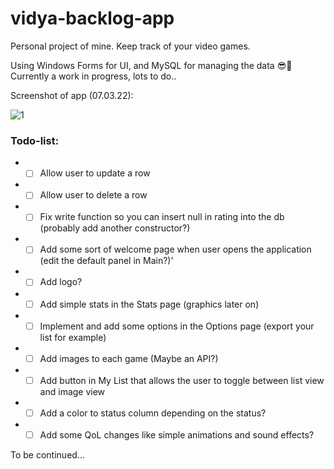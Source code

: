 # vidya-backlog-app
Personal project of mine. Keep track of your video games. 

Using Windows Forms for UI, and MySQL for managing the data 😎🐬 Currently a work in progress, lots to do..

Screenshot of app (07.03.22):


![1](https://user-images.githubusercontent.com/44589567/177055667-e9e3603e-12b5-4965-a01d-183bdc61f88a.png)

### Todo-list:
* -[ ] Allow user to update a row
* -[ ] Allow user to delete a row
* -[ ] Fix write function so you can insert null in rating into the db (probably add another constructor?) 
* -[ ] Add some sort of welcome page when user opens the application (edit the default panel in Main?)'
* -[ ] Add logo?
* -[ ] Add simple stats in the Stats page (graphics later on)
* -[ ] Implement and add some options in the Options page (export your list for example)
* -[ ] Add images to each game (Maybe an API?)
* -[ ] Add button in My List that allows the user to toggle between list view and image view
* -[ ] Add a color to status column depending on the status?
* -[ ] Add some QoL changes like simple animations and sound effects? 

To be continued...

